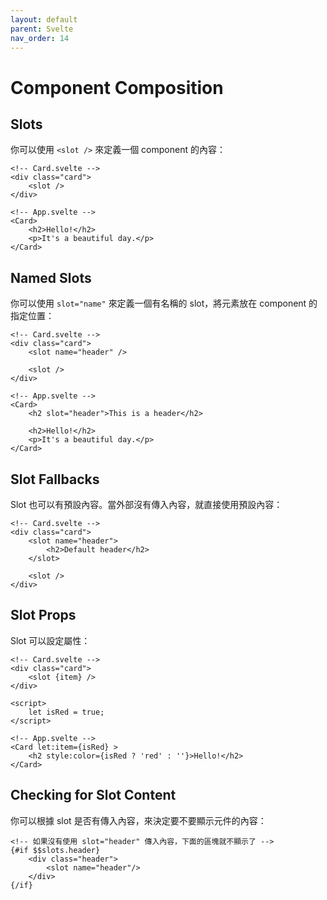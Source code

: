 ```yaml
---
layout: default
parent: Svelte
nav_order: 14
---
```


# Component Composition

## Slots

你可以使用 `<slot />` 來定義一個 component 的內容：

```svelte
<!-- Card.svelte -->
<div class="card">
    <slot />
</div>
```

```svelte
<!-- App.svelte -->
<Card>
    <h2>Hello!</h2>
    <p>It's a beautiful day.</p>
</Card>
```

## Named Slots

你可以使用 `slot="name"` 來定義一個有名稱的 slot，將元素放在 component 的指定位置：

```svelte
<!-- Card.svelte -->
<div class="card">
    <slot name="header" />

    <slot />
</div>
```

```svelte
<!-- App.svelte -->
<Card>
    <h2 slot="header">This is a header</h2>

    <h2>Hello!</h2>
    <p>It's a beautiful day.</p>
</Card>
```

## Slot Fallbacks

Slot 也可以有預設內容。當外部沒有傳入內容，就直接使用預設內容：

```svelte
<!-- Card.svelte -->
<div class="card">
    <slot name="header">
        <h2>Default header</h2>
    </slot>

    <slot />
</div>
```

## Slot Props

Slot 可以設定屬性：

```svelte
<!-- Card.svelte -->
<div class="card">
    <slot {item} />
</div>
```

```svelte
<script>
    let isRed = true;
</script>

<!-- App.svelte -->
<Card let:item={isRed} >
    <h2 style:color={isRed ? 'red' : ''}>Hello!</h2>
</Card>
```

## Checking for Slot Content

你可以根據 slot 是否有傳入內容，來決定要不要顯示元件的內容：

```svelte
<!-- 如果沒有使用 slot="header" 傳入內容，下面的區塊就不顯示了 -->
{#if $$slots.header}
    <div class="header">
        <slot name="header"/>
    </div>
{/if}
```
